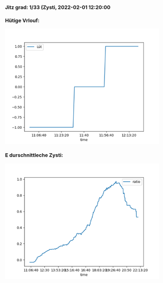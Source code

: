 ### Jitz grad: 1/33 (Zysti, 2022-02-01 12:20:00

### Hütige Vrlouf:
![Graph](Today.png)

### E durschnittleche Zysti:
![Graph](Zysti.png)